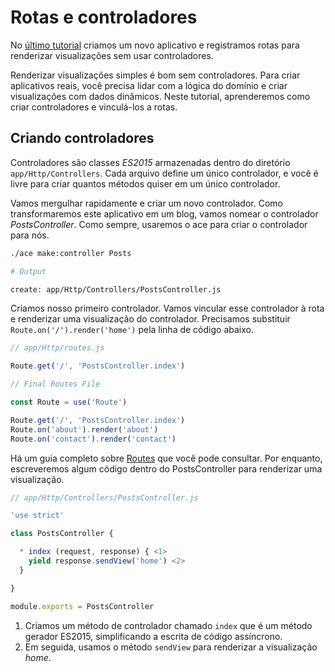 # Rotas e controladores

No [último tutorial](/markdown/08-tutorial/01-getting-started.md) criamos um novo aplicativo e registramos rotas para renderizar visualizações sem usar controladores.

Renderizar visualizações simples é bom sem controladores. Para criar aplicativos reais, você precisa lidar com a lógica do domínio e criar visualizações com dados dinâmicos. Neste tutorial, aprenderemos como criar controladores e vinculá-los a rotas.

## Criando controladores
Controladores são classes *ES2015* armazenadas dentro do diretório `app/Http/Controllers`. Cada arquivo define um único controlador, e você é livre para criar quantos métodos quiser em um único controlador.

Vamos mergulhar rapidamente e criar um novo controlador. Como transformaremos este aplicativo em um blog, vamos nomear o controlador *PostsController*. Como sempre, usaremos o ace para criar o controlador para nós.

```bash
./ace make:controller Posts
```

```bash
# Output

create: app/Http/Controllers/PostsController.js
```

Criamos nosso primeiro controlador. Vamos vincular esse controlador à rota e renderizar uma visualização do controlador. Precisamos substituir `Route.on('/').render('home')` pela linha de código abaixo.

```js
// app/Http/routes.js

Route.get('/', 'PostsController.index')
```

```js
// Final Routes File

const Route = use('Route')

Route.get('/', 'PostsController.index')
Route.on('about').render('about')
Route.on('contact').render('contact')
```

Há um guia completo sobre [Routes](/markdown/03-getting-started/05-routing.md) que você pode consultar. Por enquanto, escreveremos algum código dentro do PostsController para renderizar uma visualização.

```js
// app/Http/Controllers/PostsController.js

'use strict'

class PostsController {

  * index (request, response) { <1>
    yield response.sendView('home') <2>
  }

}

module.exports = PostsController
```

1. Criamos um método de controlador chamado `index` que é um método gerador ES2015, simplificando a escrita de código assíncrono.
2. Em seguida, usamos o método `sendView` para renderizar a visualização *home*.
